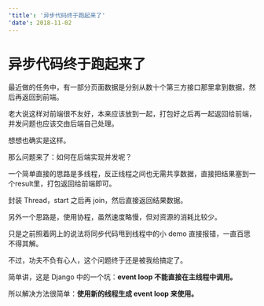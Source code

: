 ```yaml
---
'title': '异步代码终于跑起来了'
'date': 2018-11-02
---
```

# 异步代码终于跑起来了

最近做的任务中，有一部分页面数据是分别从数十个第三方接口那里拿到数据，然后再返回到前端。

老大说这样对前端很不友好，本来应该放到一起，打包好之后再一起返回给前端，并发问题也应该交由后端自己处理。

想想也确实是这样。

那么问题来了：如何在后端实现并发呢？

一个简单直接的思路是多线程，反正线程之间也无需共享数据，直接把结果塞到一个result里，打包返回给前端即可。

封装 Thread，start 之后再 join，然后直接返回结果数据。

另外一个思路是，使用协程，虽然速度略慢，但对资源的消耗比较少。

只是之前照着网上的说法将同步代码甩到线程中的小 demo 直接报错，一直百思不得其解。

不过，功夫不负有心人，这个问题终于还是被我给搞定了。

简单讲，这是 Django 中的一个坑：**event loop 不能直接在主线程中调用。**

所以解决方法很简单：**使用新的线程生成 event loop  来使用。**